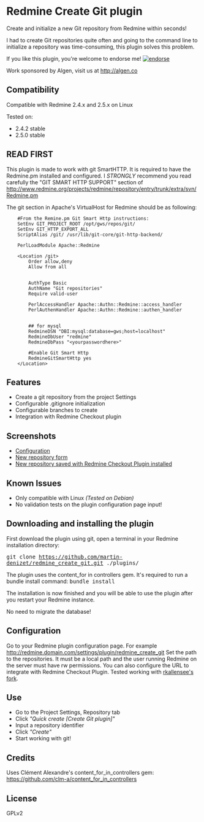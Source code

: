 # Redmine Create Git plugin

Create and initialize a new Git repository from Redmine within seconds!

I had to create Git repositories quite often and going to the command line to initialize a repository was time-consuming, this plugin solves this problem.

If you like this plugin, you're welcome to endorse me!
[![endorse](https://api.coderwall.com/martin-denizet/endorsecount.png)](https://coderwall.com/martin-denizet)

Work sponsored by Algen, visit us at http://algen.co

## Compatibility

Compatible with Redmine 2.4.x and 2.5.x on Linux

Tested on:
* 2.4.2 stable
* 2.5.0 stable

## READ FIRST

This plugin is made to work with git SmartHTTP. It is required to have the Redmine.pm installed and configured.
I *STRONGLY* recommend you read carefully the "GIT SMART HTTP SUPPORT" section of http://www.redmine.org/projects/redmine/repository/entry/trunk/extra/svn/Redmine.pm

The git section in Apache's VirtualHost for Redmine should be as following:
```
    #From the Remine.pm Git Smart Http instructions:
    SetEnv GIT_PROJECT_ROOT /opt/gws/repos/git/
    SetEnv GIT_HTTP_EXPORT_ALL
    ScriptAlias /git/ /usr/lib/git-core/git-http-backend/

    PerlLoadModule Apache::Redmine

    <Location /git>
        Order allow,deny
        Allow from all


        AuthType Basic
        AuthName "Git repositories"
        Require valid-user

        PerlAccessHandler Apache::Authn::Redmine::access_handler
        PerlAuthenHandler Apache::Authn::Redmine::authen_handler


        ## for mysql
        RedmineDSN "DBI:mysql:database=gws;host=localhost"
        RedmineDbUser "redmine"
        RedmineDbPass "<yourpasswordhere>"

        #Enable Git Smart Http
        RedmineGitSmartHttp yes
    </Location>
```

## Features

* Create a git repository from the project Settings
* Configurable .gitignore initialization
* Configurable branches to create
* Integration with Redmine Checkout plugin

## Screenshots

* [Configuration](https://raw.github.com/martin-denizet/redmine_create_git/develop/screenshots/redmine_create_git_configuration.png)
* [New repository form](https://raw.github.com/martin-denizet/redmine_create_git/develop/screenshots/redmine_create_git_new_repo.png)
* [New repository saved with Redmine Checkout Plugin installed](https://raw.github.com/martin-denizet/redmine_create_git/develop/screenshots/redmine_create_git_created.png)

## Known Issues

* Only compatible with Linux *(Tested on Debian)*
* No validation tests on the plugin configuration page input!

## Downloading and installing the plugin

First download the plugin using git, open a terminal in your Redmine installation directory:

<tt>git clone https://github.com/martin-denizet/redmine_create_git.git ./plugins/</tt>

The plugin uses the content_for in controllers gem. It's required to run a bundle install command:
<tt>bundle install</tt>

The installation is now finished and you will be able to use the plugin after you restart your Redmine instance.

No need to migrate the database!

## Configuration

Go to your Redmine plugin configuration page. For example http://redmine.domain.com/settings/plugin/redmine_create_git
Set the path to the repositories. It must be a local path and the user running Redmine on the server must have rw permissions.
You can also configure the URL to integrate with Redmine Checkout Plugin. Tested working with [rkallensee's fork](https://github.com/rkallensee/redmine_checkout.git).

## Use

* Go to the Project Settings, Repository tab
* Click *"Quick create [Create Git plugin]"*
* Input a repository identifier
* Click *"Create"*
* Start working with git!

## Credits

Uses Clément Alexandre's content_for_in_controllers gem: https://github.com/clm-a/content_for_in_controllers

## License

GPLv2

